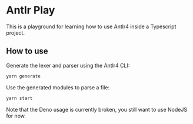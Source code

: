 # Antlr Play
This is a playground for learning how to use Antlr4 inside a Typescript project.

## How to use
Generate the lexer and parser using the Antlr4 CLI:
```bash
yarn generate
```

Use the generated modules to parse a file:
```bash
yarn start
```

Note that the Deno usage is currently broken, you still want to use NodeJS for now.